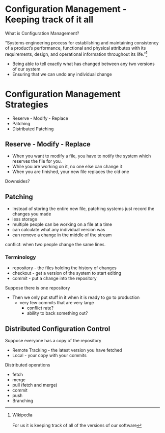 Configuration Management - Keeping track of it all
====
What is Configuration Management?

“Systems engineering process for establishing and maintaining consistency of a product’s performance, functional and physical attributes with its requirements, design, and operational information throughout its life.”[^1]
[^1]: Wikipedia
<br><br>
For us it is keeping track of all of the versions of our software
 * Being able to tell exactly what has changed between any two versions of our system
  * Ensuring that we can undo any individual change

# Configuration Management Strategies
 * Reserve - Modify - Replace
 * Patching
 * Distributed Patching

## Reserve - Modify - Replace
* When you want to modify a file, you have to notify the system which reserves the file for you.
* While you are working on it, no one else can change it
* When you are finished, your new file replaces the old one
	
Downsides?

## Patching
* Instead of storing the entire new file, patching systems just record the changes you made
* less storage
* multiple people can be working on a file at a time
* can calculate what any individual version was
* can remove a change in the middle of the stream

conflict: when two people change the same lines.  

### Terminology
* repository - the files holding the history of changes
* checkout - get a version of the system to start editing
* commit - put a change into the repository

Suppose there is one repository

* Then we only put stuff in it when it is ready to go to production
  * very few commits that are very large
    * conflict rate?
    * ability to back something out?

## Distributed Configuration Control
Suppose everyone has a copy of the repository

* Remote Tracking - the latest version you have fetched
* Local - your copy with your commits

Distributed operations

* fetch
* merge
* pull (fetch and merge)
* commit 
* push
* Branching